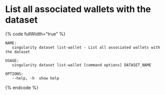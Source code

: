 # List all associated wallets with the dataset

{% code fullWidth="true" %}
```
NAME:
   singularity dataset list-wallet - List all associated wallets with the dataset

USAGE:
   singularity dataset list-wallet [command options] DATASET_NAME

OPTIONS:
   --help, -h  show help
```
{% endcode %}
